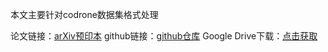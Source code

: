 本文主要针对codrone数据集格式处理

论文链接：[arXiv预印本](https://arxiv.org/abs/2504.20032)
github链接：[github仓库](https://github.com/AHideoKuzeA/CODrone-A-Comprehensive-Oriented-Object-Detection-benchmark-for-UAV)
Google Drive下载：[点击获取](https://drive.google.com/file/d/1vZb8VKNs-bFZNB68ar1WR3wPWyL824Ha/view?usp=sharing)
